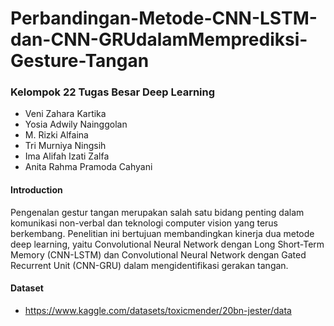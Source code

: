 # Perbandingan-Metode-CNN-LSTM-dan-CNN-GRUdalamMemprediksi-Gesture-Tangan

### Kelompok 22 Tugas Besar Deep Learning
- Veni Zahara Kartika
- Yosia Adwily Nainggolan
- M. Rizki Alfaina
- Tri Murniya Ningsih
- Ima Alifah Izati Zalfa
- Anita Rahma Pramoda Cahyani
  
#### Introduction
Pengenalan gestur tangan merupakan salah satu bidang penting dalam komunikasi non-verbal dan teknologi computer vision yang terus berkembang. Penelitian ini bertujuan membandingkan kinerja dua metode deep learning, yaitu Convolutional Neural Network dengan Long Short-Term Memory (CNN-LSTM) dan Convolutional Neural Network dengan Gated Recurrent Unit (CNN-GRU) dalam mengidentifikasi gerakan tangan.

#### Dataset
- https://www.kaggle.com/datasets/toxicmender/20bn-jester/data
